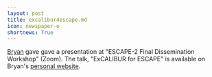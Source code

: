 ```yaml
---
layout: post
title: excalibur4escape.md
icon: newspaper-o
shortnews: True
---
```


[Bryan](bio/bryan.html) gave gave a presentation  at "ESCAPE-2 Final Dissemination Workshop" (Zoom).
The talk, "ExCALIBUR for ESCAPE" is available on Bryan's [personal website](https://www.bnlawrence.net/talks/2021/09/03/excalibur4escape).

